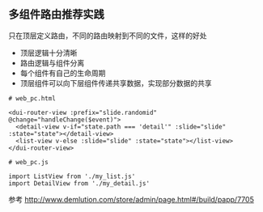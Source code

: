 
## 多组件路由推荐实践

只在顶层定义路由，不同的路由映射到不同的文件，这样的好处

- 顶层逻辑十分清晰
- 路由逻辑与组件分离
- 每个组件有自己的生命周期
- 顶层组件可以向下层组件传递共享数据，实现部分数据的共享

```
# web_pc.html

<dui-router-view :prefix="slide.randomid" @change="handleChange($event)">
  <detail-view v-if="state.path === 'detail'" :slide="slide" :state="state"></detail-view>
  <list-view v-else :slide="slide" :state="state"></list-view>
</dui-router-view>
```

```
# web_pc.js

import ListView from './my_list.js'
import DetailView from './my_detail.js'
```

参考 http://www.demlution.com/store/admin/page.html#/build/papp/7705
